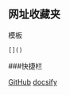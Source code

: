 ## 网址收藏夹

模板
```
[]()
```

###快捷栏

[GitHub](https://github.com/gdxyh)
[docsify](https://docsify.js.org/#/)